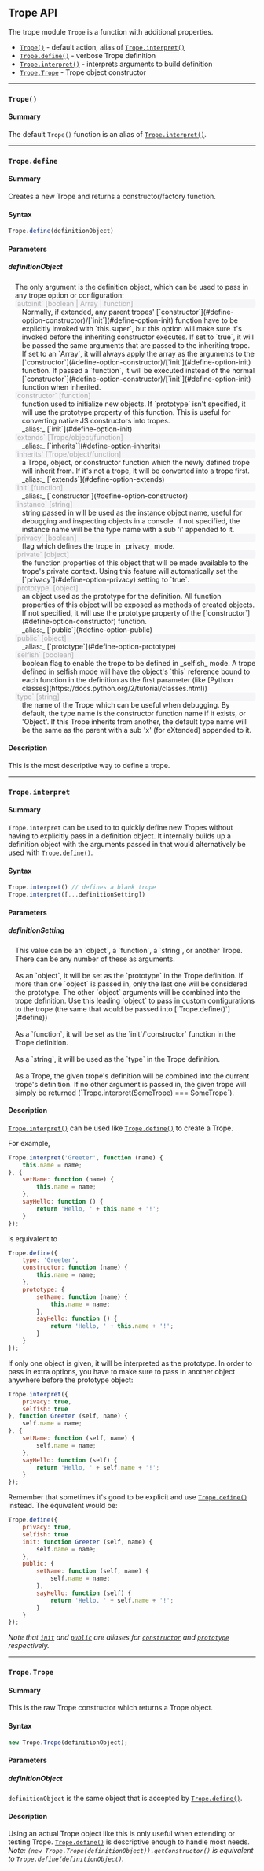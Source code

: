 ## Trope API
The trope module `Trope` is a function with additional properties.

* [`Trope()`](#trope) - default action, alias of [`Trope.interpret()`](#interpret)
* [`Trope.define()`](#define) - verbose Trope definition
* [`Trope.interpret()`](#interpret) - interprets arguments to build definition
* [`Trope.Trope`](#trope-constructor) - Trope object constructor
<!--* [`Trope.set()`](#section-trope-set) - extends Trope-->

--------------------------------
<a id="trope"></a>
### `Trope()`
#### Summary
The default `Trope()` function is an alias of [`Trope.interpret()`](#interpret).

--------------------------------
<a id="define"></a>
### `Trope.define`
#### Summary
Creates a new Trope and returns a constructor/factory function.
#### Syntax
```javascript
Trope.define(definitionObject)
```
#### Parameters
##### definitionObject
<div class="desc">
The only argument is the definition object, which can be used to pass in any trope option or configuration:
	<a id="define-option-autoinit"></a>
	<div class="property">`autoinit` [boolean | Array | function]</div>
	<div class="desc">
		Normally, if extended, any parent tropes' [`constructor`](#define-option-constructor)/[`init`](#define-option-init) function have to be explicitly invoked with `this.super`, but this option will make sure it's invoked before the inheriting constructor executes. If set to `true`, it will be passed the same arguments that are passed to the inheriting trope. If set to an `Array`, it will always apply the array as the arguments to the [`constructor`](#define-option-constructor)/[`init`](#define-option-init) function. If passed a `function`, it will be executed instead of the normal [`constructor`](#define-option-constructor)/[`init`](#define-option-init) function when inherited.
	</div>
	<a id="define-option-constructor"></a>
	<div class="property">`constructor` [function]</div>
	<div class="desc">
		function used to initialize new objects. If `prototype` isn't specified, it will use the prototype property of this function. This is useful for converting native JS constructors into tropes.
		<br />
		_alias:_ [`init`](#define-option-init)
	</div>
	<a id="define-option-extends"></a>
	<div class="property">`extends` [Trope/object/function]</div>
	<div class="desc">
	_alias:_ [`inherits`](#define-option-inherits)
	</div>
	<a id="define-option-inherits"></a>
	<div class="property">`inherits` [Trope/object/function]</div>
	<div class="desc">
		a Trope, object, or constructor function which the newly defined trope will inherit from. If it's not a trope, it will be converted into a trope first.
		<br />
		_alias:_ [`extends`](#define-option-extends)
	</div>
	<a id="define-option-init"></a>
	<div class="property">`init` [function]</div>
	<div class="desc">
	_alias:_ [`constructor`](#define-option-constructor)
	</div>
	<a id="define-option-instance"></a>
	<div class="property">`instance` [string]</div>
	<div class="desc">
		string passed in will be used as the instance object name, useful for debugging and inspecting objects in a console. If not specified, the instance name will be the type name with a sub 'i' appended to it.
	</div>
	<a id="define-option-privacy"></a>
	<div class="property">`privacy` [boolean]</div>
	<div class="desc">
		flag which defines the trope in _privacy_ mode.
	</div>
	<a id="define-option-private"></a>
	<div class="property">`private` [object]</div>
	<div class="desc">
		the function properties of this object that will be made available to the trope's private context. Using this feature will automatically set the [`privacy`](#define-option-privacy) setting to `true`.
	</div>
	<a id="define-option-prototype"></a>
	<div class="property">`prototype` [object]</div>
	<div class="desc">
		an object used as the prototype for the definition. All function properties of this object will be exposed as methods of created objects. If not specified, it will use the prototype property of the [`constructor`](#define-option-constructor) function.
		<br />
		_alias:_ [`public`](#define-option-public)
	</div>
	<a id="define-option-public"></a>
	<div class="property">`public` [object]</div>
	<div class="desc">
		_alias:_ [`prototype`](#define-option-prototype)
	</div>
	<a id="define-option-selfish"></a>
	<div class="property">`selfish` [boolean]</div>
	<div class="desc">
		boolean flag to enable the trope to be defined in _selfish_ mode. A trope defined in selfish mode will have the object's `this` reference bound to each function in the definition as the first parameter (like [Python classes](https://docs.python.org/2/tutorial/classes.html))
	</div>
	<a id="define-option-type"></a>
	<div class="property">`type` [string]</div>
	<div class="desc">
		the name of the Trope which can be useful when debugging. By default, the type name is the constructor function name if it exists, or 'Object'. If this Trope inherits from another, the default type name will be the same as the parent with a sub 'x' (for eXtended) appended to it.
	</div>
</div>

#### Description
This is the most descriptive way to define a trope.

--------------------------------
<a id="interpret"></a>
### `Trope.interpret`
#### Summary
`Trope.interpret` can be used to to quickly define new Tropes without having to explicitly pass in a definition object. It internally builds up a definition object with the arguments passed in that would alternatively be used with [`Trope.define()`](#define).
#### Syntax
```javascript
Trope.interpret() // defines a blank trope
Trope.interpret([...definitionSetting])
```
#### Parameters
##### definitionSetting
<div class="desc">
	This value can be an `object`, a `function`, a `string`, or another Trope. There can be any number of these as arguments.
	<br /><br />
	As an `object`, it will be set as the `prototype` in the Trope definition. If more than one `object` is passed in, only the last one will be considered the prototype. The other `object` arguments will be combined into the trope definition. Use this leading `object` to pass in custom configurations to the trope (the same that would be passed into [`Trope.define()`](#define))
	<br /><br />
	As a `function`, it will be set as the `init`/`constructor` function in the Trope definition.
	<br /><br />
	As a `string`, it will be used as the `type` in the Trope definition.
	<br /><br />
	As a Trope, the given trope's definition will be combined into the current trope's definition. If no other argument is passed in, the given trope will simply be returned (`Trope.interpret(SomeTrope) === SomeTrope`).
</div>

#### Description
[`Trope.interpret()`](#interpret) can be used like [`Trope.define()`](#define) to create a Trope.

For example,
```javascript
Trope.interpret('Greeter', function (name) {
	this.name = name;
}, {
	setName: function (name) {
		this.name = name;
	},
	sayHello: function () {
		return 'Hello, ' + this.name + '!';
	}
});
```
is equivalent to
```javascript
Trope.define({
	type: 'Greeter',
	constructor: function (name) {
		this.name = name;
	},
	prototype: {
		setName: function (name) {
			this.name = name;
		},
		sayHello: function () {
			return 'Hello, ' + this.name + '!';
		}
	}
});
```
If only one object is given, it will be interpreted as the prototype. In order to pass in extra options, you have to make sure to pass in another object anywhere before the prototype object:
```javascript
Trope.interpret({
	privacy: true,
	selfish: true
}, function Greeter (self, name) {
	self.name = name;
}, {
	setName: function (self, name) {
		self.name = name;
	},
	sayHello: function (self) {
		return 'Hello, ' + self.name + '!';
	}
});
```
Remember that sometimes it's good to be explicit and use [`Trope.define()`](#define) instead. The equivalent would be:
```javascript
Trope.define({
	privacy: true,
	selfish: true
	init: function Greeter (self, name) {
		self.name = name;
	},
	public: {
		setName: function (self, name) {
			self.name = name;
		},
		sayHello: function (self) {
			return 'Hello, ' + self.name + '!';
		}
	}
});
```
*Note that [`init`](#define-option-init) and [`public`](#define-option-public) are aliases for [`constructor`](#define-option-constructor) and [`prototype`](#define-option-prototype) respectively.*

--------------------------------
<a id="trope-constructor"></a>
### `Trope.Trope`
#### Summary
This is the raw Trope constructor which returns a Trope object.

#### Syntax
```javascript
new Trope.Trope(definitionObject);
```
#### Parameters
##### definitionObject
`definitionObject` is the same object that is accepted by [`Trope.define()`](#define).

#### Description
Using an actual Trope object like this is only useful when extending or testing Trope. [`Trope.define()`](#define) is descriptive enough to handle most needs.
<br/>
*Note: `(new Trope.Trope(definitionObject)).getConstructor()` is equivalent to `Trope.define(definitionObject)`.*

<!--

--------------------------------
<a id="section-trope-set"></a>
### `Trope.set()`
-->

<style>
.property {
	background-color: rgba(100,100,150,.05);
	border-radius:.3em;
	color: rgba(100,100,100,.5)
}
.property code {
	font-weight:bold;
	color: black;
	border:0px;
	background:none;
}
.desc {
	display: block;
	margin-left: 1em;
}
</style>
